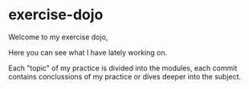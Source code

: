 # exercise-dojo

Welcome to my exercise dojo,

Here you can see what I have lately working on.

Each "topic" of my practice is divided into the modules, each commit contains conclussions of my practice or dives deeper into the subject.
